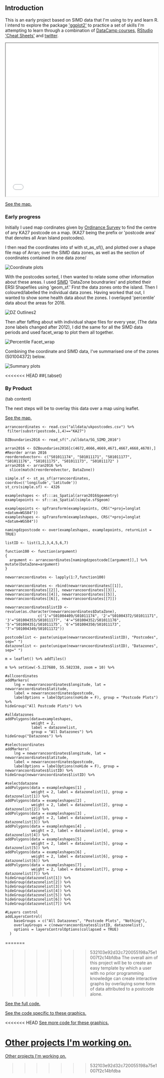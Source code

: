 ## Introduction
This is an early project based on SIMD data that I'm using to try and learn R.
I intend to explore the package ['ggplot2'](http://ggplot2.tidyverse.org/reference/ggsf.html) to practice a set of skills I'm attempting to learn through a combination of [DataCamp courses](https://www.datacamp.com/courses/free-introduction-to-r), [RStudio 'Cheat Sheets'](https://www.rstudio.com/resources/cheatsheets/) and [twitter](https://twitter.com/hashtag/Rstats?src=hash).

<style>
	iframe {
		width: 500px;
		height: 500px;
	}
</style>
<iframe src="map.html">
</iframe>

[See the map.](map.html)

### Early progress

Initially I used map cordinates given by [Ordinance Survey](https://www.ordnancesurvey.co.uk/opendatadownload/products.html) to find the centre of any KA27 postcode on a map.
(KA27 being the prefix or 'postcode area' that denotes all Aran Island postcodes).

I then read the coordinates into sf with st_as_sf(), and plotted over a shape file map of Arran; over the SIMD data zones, as well as the section of coordinates contained in one data zone/

![Coordinate plots](Rplot11.5.png)

With the postcodes sorted, I then wanted to relate some other information about these areas.
I used [SIMD](www.gov.scot/Topics/Statistics/SIMD) 'DataZone boundraries' and plotted their ERSI Shapefiles using 'geom_sf.' 
First the data zones onto the island.
Then I coloured/labelled the individual data zones.
Having worked that out, I wanted to show some health data about the zones. I overlayed 'percentile' data about the areas for 2016.

![DZ Outlines2](Rplot13.png)

Then after faffing about with individual shape files for every year, (The data zone labels changed after 2012), I did the same for all the SIMD data periods and used facet_wrap to plot them all together.

![Percentile Facet_wrap](Rplot10.png)

Combining the coordinate and SIMD data, I've summarised one of the zones (S01004372) below.

![Summary plots](Rplot12.5.png)

<<<<<<< HEAD
##{.tabset}

### By Product

(tab content)

The next steps will be to overlay this data over a map using leaflet.

[See the map.](map.html)

```{r echo=FALSE}
arrancoordinates <- read.csv("alldata/ukpostcodes.csv") %>%
 filter(substr(postcode,1,4)=="KA27")

DZBoundaries2016 <- read_sf("./alldata/SG_SIMD_2016")

arran2016 <- DZBoundaries2016[c(4672,4666,4669,4671,4667,4668,4670),]
#Reorder arran 2016
reorderedvector<- c("S01011174", "S01011171", "S01011177", "S01011176", "S01011175", "S01011173", "S01011172" )
arran2016 <- arran2016 %>%
  slice(match(reorderedvector, DataZone))

simple.sf <- st_as_sf(arrancoordinates, coords=c('longitude','latitude'))
st_crs(simple.sf) <- 4326

exampleshapes <- sf:::as_Spatial(arran2016$geometry)
examplepoints <- sf:::as_Spatial(simple.sf$geom)

examplepoints <- spTransform(examplepoints, CRS("+proj=longlat +datum=WGS84"))
exampleshapes <- spTransform(exampleshapes, CRS("+proj=longlat +datum=WGS84"))

namingdzpostcode <- over(exampleshapes, examplepoints, returnList = TRUE)

listID <- list(1,2,3,4,5,6,7)

function100 <- function(argument) 
{
  argument <- arrancoordinates[namingdzpostcode[[argument]],] %>% mutate(DataZone=argument)
}

newarrancoordinates <- lapply(1:7,function100)

newarrancoordinates <- rbind(newarrancoordinates[[1]], newarrancoordinates[[2]], newarrancoordinates[[3]], newarrancoordinates[[4]], newarrancoordinates[[5]], newarrancoordinates[[6]], newarrancoordinates[[7]])

newarrancoordinates$listID <- revalue(as.character(newarrancoordinates$DataZone),
               c('1'="S01004409/S01011174", '2'="S01004372/S01011171", '3'="S01004353/S01011177", '4'="S01004352/S01011176", '5'="S01004351/S01011175", '6'="S01004350/S01011173", '7'="S01004349/S01011172"))

postcodelist <- paste(unique(newarrancoordinates$listID), "Postcodes", sep=" ")
datazonelist <- paste(unique(newarrancoordinates$listID), "Datazones", sep=" ")

m = leaflet() %>% addTiles()

m %>% setView(-5.227680, 55.582338, zoom = 10) %>% 

#allcoordinates
addMarkers(
    lng = newarrancoordinates$longitude, lat = newarrancoordinates$latitude,
    label = newarrancoordinates$postcode,
    labelOptions = labelOptions(noHide = F), group = "Postcode Plots") %>%
hideGroup("All Postcode Plots") %>% 

#alldatazones  
addPolygons(data=exampleshapes, 
            weight = 2, 
            label = datazonelist,
            group = "All Datazones") %>% 
hideGroup("Datazones") %>% 
  
#selectcoordinates
addMarkers(
    lng = newarrancoordinates$longitude, lat = newarrancoordinates$latitude,
    label = newarrancoordinates$postcode,
    labelOptions = labelOptions(noHide = F), group = newarrancoordinates$listID) %>% 
hideGroup(newarrancoordinates$listID) %>% 

#selectdatazone
addPolygons(data = exampleshapes[1] , 
            weight = 2, label = datazonelist[1], group = datazonelist[1]) %>% 
addPolygons(data = exampleshapes[2] , 
            weight = 2, label = datazonelist[2], group = datazonelist[2]) %>% 
addPolygons(data = exampleshapes[3] , 
            weight = 2, label = datazonelist[3], group = datazonelist[3]) %>% 
addPolygons(data = exampleshapes[4] , 
            weight = 2, label = datazonelist[4], group = datazonelist[4]) %>% 
addPolygons(data = exampleshapes[5] , 
            weight = 2, label = datazonelist[5], group = datazonelist[5]) %>% 
addPolygons(data = exampleshapes[6] , 
            weight = 2, label = datazonelist[6], group = datazonelist[6]) %>% 
addPolygons(data = exampleshapes[7] , 
            weight = 2, label = datazonelist[7], group = datazonelist[7]) %>% 
hideGroup(datazonelist[1]) %>%
hideGroup(datazonelist[2]) %>%
hideGroup(datazonelist[3]) %>%
hideGroup(datazonelist[4]) %>%
hideGroup(datazonelist[5]) %>%
hideGroup(datazonelist[6]) %>%
hideGroup(datazonelist[7]) %>%

#Layers control
addLayersControl(
    baseGroups = c("All Datazones", "Postcode Plots", "Nothing"),
    overlayGroups = c(newarrancoordinates$listID, datazonelist),
    options = layersControlOptions(collapsed = TRUE)
  )
```

=======
>>>>>>> 532103e92d32c720055198a75e1007f2c14bfdba
The overall aim of this project will be to create an easy template by which a user with no prior programming knowledge can create interactive graphs by overlaying some form of data attributed to a postcode alone.

[See the full code.](Arran_Workbook.html)

[See the code specific to these graphics.](front_page_graphics.html)

<<<<<<< HEAD
[See more code for these graphics.](plots.html)

[Other projects I'm working on.](https://fergustaylor.github.io) 
=======
[Other projects I'm working on.](https://fergustaylor.github.io) 
>>>>>>> 532103e92d32c720055198a75e1007f2c14bfdba
